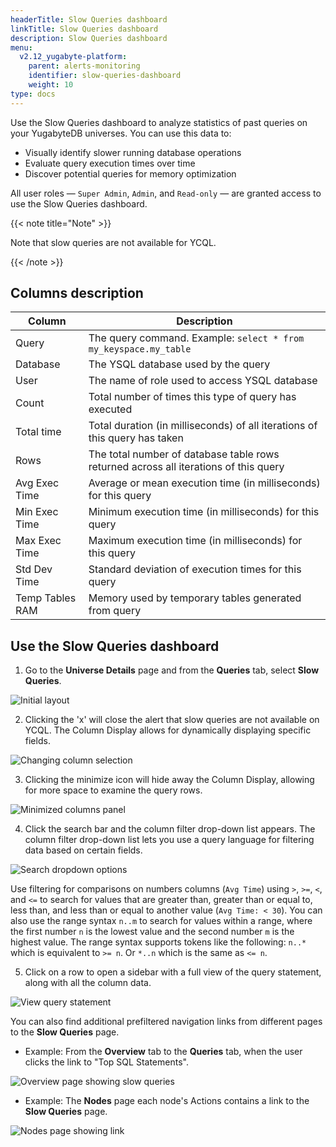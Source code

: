 ```yaml
---
headerTitle: Slow Queries dashboard
linkTitle: Slow Queries dashboard
description: Slow Queries dashboard
menu:
  v2.12_yugabyte-platform:
    parent: alerts-monitoring
    identifier: slow-queries-dashboard
    weight: 10
type: docs
---
```


Use the Slow Queries dashboard to analyze statistics of past queries on your YugabyteDB universes. You can use this data to:

- Visually identify slower running database operations
- Evaluate query execution times over time
- Discover potential queries for memory optimization

All user roles — `Super Admin`, `Admin`, and `Read-only` — are granted access to use the Slow Queries dashboard.

{{< note title="Note" >}}

Note that slow queries are not available for YCQL.

{{< /note >}}

## Columns description

| Column                     | Description                                                  |
| -------------------------- | ------------------------------------------------------------ |
| Query                      | The query command. Example: `select * from my_keyspace.my_table` |
| Database                   | The YSQL database used by the query         |
| User                       | The name of role used to access YSQL database         |
| Count                      | Total number of times this type of query has executed         |
| Total time                 | Total duration (in milliseconds) of all iterations of this query has taken         |
| Rows                       | The total number of database table rows returned across all iterations of this query  |
| Avg Exec Time              | Average or mean execution time (in milliseconds) for this query    |
| Min Exec Time              | Minimum execution time (in milliseconds) for this query    |
| Max Exec Time              | Maximum execution time (in milliseconds) for this query    |
| Std Dev Time               | Standard deviation of execution times for this query    |
| Temp Tables RAM            | Memory used by temporary tables generated from query    |

## Use the **Slow Queries** dashboard

1. Go to the **Universe Details** page and from the **Queries** tab, select **Slow Queries**.

![Initial layout](/images/yp/alerts-monitoring/slow-queries/initial-table-view.png)

2. Clicking the 'x' will close the alert that slow queries are not available on YCQL. The Column Display allows for dynamically displaying specific fields.

![Changing column selection](/images/yp/alerts-monitoring/slow-queries/selecting-columns.png)

3. Clicking the minimize icon will hide away the Column Display, allowing for more space to examine the query rows.

![Minimized columns panel](/images/yp/alerts-monitoring/slow-queries/minimized-columns-panel.png)

4. Click the search bar and the column filter drop-down list appears. The column filter drop-down list lets you use a query language for filtering data based on certain fields.

![Search dropdown options](/images/yp/alerts-monitoring/slow-queries/search-dropdown-options.png)

Use filtering for comparisons on numbers columns (`Avg Time`) using `>`, `>=`, `<`, and `<=` to search for values that are greater than, greater than or equal to, less than, and less than or equal to another value (`Avg Time: < 30`). You can also use the range syntax `n..m` to search for values within a range, where the first number `n` is the lowest value and the second number `m` is the highest value. The range syntax supports tokens like the following: `n..*` which is equivalent to `>= n`. Or `*..n` which is the same as `<= n`.

5. Click on a row to open a sidebar with a full view of the query statement, along with all the column data.

![View query statement](/images/yp/alerts-monitoring/slow-queries/query-info-panel.png)

You can also find additional prefiltered navigation links from different pages to the **Slow Queries** page.

* Example: From the **Overview** tab to the **Queries** tab, when the user clicks the link to "Top SQL Statements".

![Overview page showing slow queries](/images/yp/alerts-monitoring/slow-queries/overview-showing-link.png)

* Example: The **Nodes** page each node's Actions contains a link to the **Slow Queries** page.

![Nodes page showing link](/images/yp/alerts-monitoring/live-queries/nodes-page-show-link.png)
